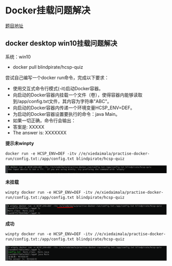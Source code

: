 # Docker挂载问题解决


[题目地址](https://github.com/hcsp/practise-docker-run)

## docker desktop win10挂载问题解决

系统：win10

* docker pull blindpirate/hcsp-quiz

尝试自己编写一个docker run命令，完成以下要求： 

* 使用交互式命令行模式(-it)启动Docker容器。 
* 向启动的Docker容器内挂载一个文件（卷），使得容器内能够读取到/app/config.txt文件，其内容为字符串"ABC"。 
* 向启动的Docker容器内传递一个环境变量HCSP_ENV=DEF。 
* 为启动的Docker容器设置要执行的命令：java Main。 
* 如果一切正确，命令行会输出： 
* 答案是: XXXXX 
* The answer is: XXXXXXX

**提示未winpty**

```
docker run -e HCSP_ENV=DEF -itv //e/xiedaimala/practise-docker-run/config.txt:/app/config.txt blindpirate/hcsp-quiz
```

![提示未winpty](/img/docker挂载问题解决/img.png)

**未挂载**

```
winpty docker run -e HCSP_ENV=DEF -itv /e/xiedaimala/practise-docker-run/config.txt:/app/config.txt blindpirate/hcsp-quiz
```

![未挂载](/img/docker挂载问题解决/img_2.png)

**成功**

```
winpty docker run -e HCSP_ENV=DEF -itv //e/xiedaimala/practise-docker-run/config.txt:/app/config.txt blindpirate/hcsp-quiz
```

![成功](/img/docker挂载问题解决/img_1.png)

